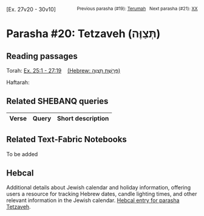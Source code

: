 [Ex. 27v20 - 30v10]
<span style="float: right;"><sup>Previous parasha (#19): <a href="../19%20-%20Terumah/README.md#start">Terumah</a> &nbsp;&nbsp;Next parasha (#21): <a href="../21%20-%XX/README.md#start">XX</a></sup></span>

# Parasha #20: Tetzaveh (תְּצַוֶּה)

## Reading passages

Torah: [Ex. 25:1 - 27:19](https://www.stepbible.org/?q=version=NASB2020|reference=Ex.25:1-27:19&options=HNVUG) &nbsp;&nbsp; [(Hebrew: פָּרָשַׁת תְּצַוֶּה)](https://tikkun.io/#/p/terumah)<br>

Haftarah: 

## Related SHEBANQ queries

Verse | Query | Short description
--- | --- | --- 


## Related Text-Fabric Notebooks

To be added

## Hebcal

Additional details about Jewish calendar and holiday information, offering users a resource for tracking Hebrew dates, candle lighting times, and other relevant information in the Jewish calendar. [Hebcal entry for parasha Tetzaveh](https://www.hebcal.com/sedrot/tetzaveh).
